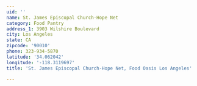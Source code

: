 ```yaml
---
uid: ''
name: St. James Episcopal Church-Hope Net
category: Food Pantry
address_1: 3903 Wilshire Boulevard
city: Los Angeles
state: CA
zipcode: '90010'
phone: 323-934-5870
latitude: '34.062042'
longitude: '-118.3119697'
title: 'St. James Episcopal Church-Hope Net, Food Oasis Los Angeles'

---
```

